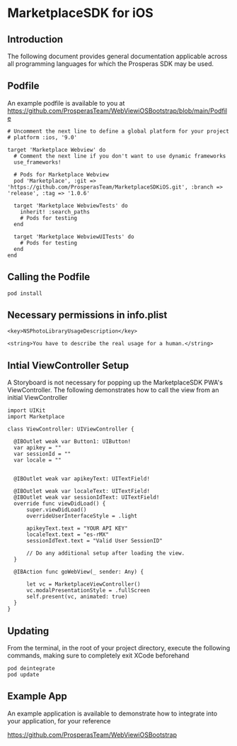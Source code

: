 # MarketplaceSDK for iOS

## Introduction
The following document provides general documentation applicable across all programming languages for which the Prosperas SDK may be used.

## Podfile

An example podfile is available to you at https://github.com/ProsperasTeam/WebViewiOSBootstrap/blob/main/Podfile

    # Uncomment the next line to define a global platform for your project
    # platform :ios, '9.0'

    target 'Marketplace Webview' do
      # Comment the next line if you don't want to use dynamic frameworks
      use_frameworks!

      # Pods for Marketplace Webview
      pod 'Marketplace', :git => 'https://github.com/ProsperasTeam/MarketplaceSDKiOS.git', :branch => 'release', :tag => '1.0.6'
    
      target 'Marketplace WebviewTests' do
        inherit! :search_paths
        # Pods for testing
      end

      target 'Marketplace WebviewUITests' do
        # Pods for testing
      end
    end

## Calling the Podfile
`pod install`

## Necessary permissions in info.plist

`<key>NSPhotoLibraryUsageDescription</key> `

`<string>You have to describe the real usage for a human.</string>`

## Intial ViewController Setup

A Storyboard is not necessary for popping up the MarketplaceSDK PWA's ViewController. The following demonstrates how to call the view from an initial ViewController


    import UIKit
    import Marketplace

    class ViewController: UIViewController {

      @IBOutlet weak var Button1: UIButton!
      var apikey = ""
      var sessionId = ""
      var locale = ""
    
    
      @IBOutlet weak var apikeyText: UITextField!
    
      @IBOutlet weak var localeText: UITextField!
      @IBOutlet weak var sessionIdText: UITextField!
      override func viewDidLoad() {
          super.viewDidLoad()
          overrideUserInterfaceStyle = .light
        
          apikeyText.text = "YOUR API KEY"
          localeText.text = "es-rMX"
          sessionIdText.text = "Valid User SessionID"

          // Do any additional setup after loading the view.
      }

      @IBAction func goWebView(_ sender: Any) {
        
          let vc = MarketplaceViewController()
          vc.modalPresentationStyle = .fullScreen
          self.present(vc, animated: true)
      }
    }



## Updating
From the terminal, in the root of your project directory, execute the following commands, making sure to completely exit XCode beforehand

    pod deintegrate 
    pod update

## Example App
An example application is available to demonstrate how to integrate into your application, for your reference

https://github.com/ProsperasTeam/WebViewiOSBootstrap
